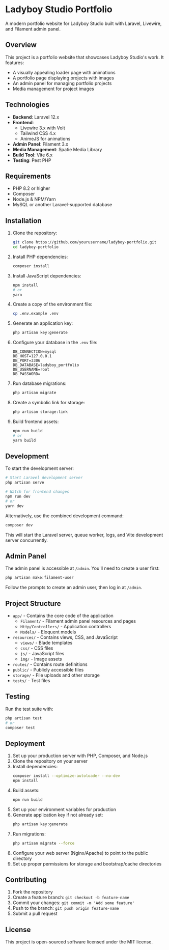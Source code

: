 # Ladyboy Studio Portfolio

A modern portfolio website for Ladyboy Studio built with Laravel, Livewire, and Filament admin panel.

## Overview

This project is a portfolio website that showcases Ladyboy Studio's work. It features:

- A visually appealing loader page with animations
- A portfolio page displaying projects with images
- An admin panel for managing portfolio projects
- Media management for project images

## Technologies

- **Backend**: Laravel 12.x
- **Frontend**: 
  - Livewire 3.x with Volt
  - Tailwind CSS 4.x
  - AnimeJS for animations
- **Admin Panel**: Filament 3.x
- **Media Management**: Spatie Media Library
- **Build Tool**: Vite 6.x
- **Testing**: Pest PHP

## Requirements

- PHP 8.2 or higher
- Composer
- Node.js & NPM/Yarn
- MySQL or another Laravel-supported database

## Installation

1. Clone the repository:
   ```bash
   git clone https://github.com/yourusername/ladyboy-portfolio.git
   cd ladyboy-portfolio
   ```

2. Install PHP dependencies:
   ```bash
   composer install
   ```

3. Install JavaScript dependencies:
   ```bash
   npm install
   # or
   yarn
   ```

4. Create a copy of the environment file:
   ```bash
   cp .env.example .env
   ```

5. Generate an application key:
   ```bash
   php artisan key:generate
   ```

6. Configure your database in the `.env` file:
   ```
   DB_CONNECTION=mysql
   DB_HOST=127.0.0.1
   DB_PORT=3306
   DB_DATABASE=ladyboy_portfolio
   DB_USERNAME=root
   DB_PASSWORD=
   ```

7. Run database migrations:
   ```bash
   php artisan migrate
   ```

8. Create a symbolic link for storage:
   ```bash
   php artisan storage:link
   ```

9. Build frontend assets:
   ```bash
   npm run build
   # or
   yarn build
   ```

## Development

To start the development server:

```bash
# Start Laravel development server
php artisan serve

# Watch for frontend changes
npm run dev
# or
yarn dev
```

Alternatively, use the combined development command:

```bash
composer dev
```

This will start the Laravel server, queue worker, logs, and Vite development server concurrently.

## Admin Panel

The admin panel is accessible at `/admin`. You'll need to create a user first:

```bash
php artisan make:filament-user
```

Follow the prompts to create an admin user, then log in at `/admin`.

## Project Structure

- `app/` - Contains the core code of the application
  - `Filament/` - Filament admin panel resources and pages
  - `Http/Controllers/` - Application controllers
  - `Models/` - Eloquent models
- `resources/` - Contains views, CSS, and JavaScript
  - `views/` - Blade templates
  - `css/` - CSS files
  - `js/` - JavaScript files
  - `img/` - Image assets
- `routes/` - Contains route definitions
- `public/` - Publicly accessible files
- `storage/` - File uploads and other storage
- `tests/` - Test files

## Testing

Run the test suite with:

```bash
php artisan test
# or
composer test
```

## Deployment

1. Set up your production server with PHP, Composer, and Node.js
2. Clone the repository on your server
3. Install dependencies:
   ```bash
   composer install --optimize-autoloader --no-dev
   npm install
   ```
4. Build assets:
   ```bash
   npm run build
   ```
5. Set up your environment variables for production
6. Generate application key if not already set:
   ```bash
   php artisan key:generate
   ```
7. Run migrations:
   ```bash
   php artisan migrate --force
   ```
8. Configure your web server (Nginx/Apache) to point to the public directory
9. Set up proper permissions for storage and bootstrap/cache directories

## Contributing

1. Fork the repository
2. Create a feature branch: `git checkout -b feature-name`
3. Commit your changes: `git commit -m 'Add some feature'`
4. Push to the branch: `git push origin feature-name`
5. Submit a pull request

## License

This project is open-sourced software licensed under the MIT license.
